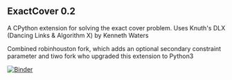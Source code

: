 ## ExactCover 0.2

A CPython extension for solving the exact cover problem.
Uses Knuth's DLX (Dancing Links & Algorithm X) by Kenneth Waters

Combined robinhouston fork, which adds an optional secondary constraint parameter and tiwo fork who upgraded this extension to Python3

[![Binder](https://mybinder.org/badge_logo.svg)](https://mybinder.org/v2/gh/Seemee/exactcover/master)
